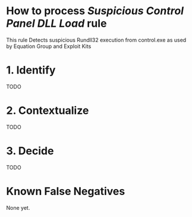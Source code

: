 # How to process *Suspicious Control Panel DLL Load* rule
This rule Detects suspicious Rundll32 execution from control.exe as used by Equation Group and Exploit Kits

# 1. Identify
TODO

# 2. Contextualize
TODO

# 3. Decide
TODO

# Known False Negatives
None yet.
